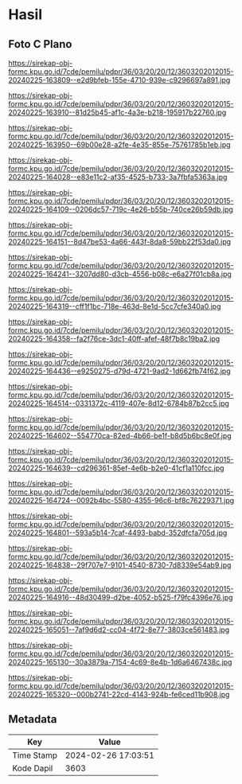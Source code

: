 # Hasil

## Foto C Plano

https://sirekap-obj-formc.kpu.go.id/7cde/pemilu/pdpr/36/03/20/20/12/3603202012015-20240225-163809--e2d9bfeb-155e-4710-939e-c9296697a891.jpg

https://sirekap-obj-formc.kpu.go.id/7cde/pemilu/pdpr/36/03/20/20/12/3603202012015-20240225-163910--81d25b45-af1c-4a3e-b218-195917b22760.jpg

https://sirekap-obj-formc.kpu.go.id/7cde/pemilu/pdpr/36/03/20/20/12/3603202012015-20240225-163950--69b00e28-a2fe-4e35-855e-75761785b1eb.jpg

https://sirekap-obj-formc.kpu.go.id/7cde/pemilu/pdpr/36/03/20/20/12/3603202012015-20240225-164028--e83e11c2-af35-4525-b733-3a7fbfa5363a.jpg

https://sirekap-obj-formc.kpu.go.id/7cde/pemilu/pdpr/36/03/20/20/12/3603202012015-20240225-164109--0206dc57-719c-4e26-b55b-740ce26b59db.jpg

https://sirekap-obj-formc.kpu.go.id/7cde/pemilu/pdpr/36/03/20/20/12/3603202012015-20240225-164151--8d47be53-4a66-443f-8da8-59bb22f53da0.jpg

https://sirekap-obj-formc.kpu.go.id/7cde/pemilu/pdpr/36/03/20/20/12/3603202012015-20240225-164241--3207dd80-d3cb-4556-b08c-e6a27f01cb8a.jpg

https://sirekap-obj-formc.kpu.go.id/7cde/pemilu/pdpr/36/03/20/20/12/3603202012015-20240225-164319--cff1f1bc-718e-463d-8e1d-5cc7cfe340a0.jpg

https://sirekap-obj-formc.kpu.go.id/7cde/pemilu/pdpr/36/03/20/20/12/3603202012015-20240225-164358--fa2f76ce-3dc1-40ff-afef-48f7b8c19ba2.jpg

https://sirekap-obj-formc.kpu.go.id/7cde/pemilu/pdpr/36/03/20/20/12/3603202012015-20240225-164436--e9250275-d79d-4721-9ad2-1d662fb74f62.jpg

https://sirekap-obj-formc.kpu.go.id/7cde/pemilu/pdpr/36/03/20/20/12/3603202012015-20240225-164514--0331372c-4119-407e-8d12-6784b87b2cc5.jpg

https://sirekap-obj-formc.kpu.go.id/7cde/pemilu/pdpr/36/03/20/20/12/3603202012015-20240225-164602--554770ca-82ed-4b66-be1f-b8d5b6bc8e0f.jpg

https://sirekap-obj-formc.kpu.go.id/7cde/pemilu/pdpr/36/03/20/20/12/3603202012015-20240225-164639--cd296361-85ef-4e6b-b2e0-41cf1a110fcc.jpg

https://sirekap-obj-formc.kpu.go.id/7cde/pemilu/pdpr/36/03/20/20/12/3603202012015-20240225-164724--0092b4bc-5580-4355-96c6-bf8c76229371.jpg

https://sirekap-obj-formc.kpu.go.id/7cde/pemilu/pdpr/36/03/20/20/12/3603202012015-20240225-164801--593a5b14-7caf-4493-babd-352dfcfa705d.jpg

https://sirekap-obj-formc.kpu.go.id/7cde/pemilu/pdpr/36/03/20/20/12/3603202012015-20240225-164838--29f707e7-9101-4540-8730-7d8339e54ab9.jpg

https://sirekap-obj-formc.kpu.go.id/7cde/pemilu/pdpr/36/03/20/20/12/3603202012015-20240225-164916--48d30499-d2be-4052-b525-f79fc4396e76.jpg

https://sirekap-obj-formc.kpu.go.id/7cde/pemilu/pdpr/36/03/20/20/12/3603202012015-20240225-165051--7af9d6d2-cc04-4f72-8e77-3803ce561483.jpg

https://sirekap-obj-formc.kpu.go.id/7cde/pemilu/pdpr/36/03/20/20/12/3603202012015-20240225-165130--30a3879a-7154-4c69-8e4b-1d6a6467438c.jpg

https://sirekap-obj-formc.kpu.go.id/7cde/pemilu/pdpr/36/03/20/20/12/3603202012015-20240225-165320--000b2741-22cd-4143-924b-fe6ced11b908.jpg


## Metadata

| Key        | Value               |
| ---------- | ------------------- |
| Time Stamp | 2024-02-26 17:03:51 |
| Kode Dapil | 3603                |



